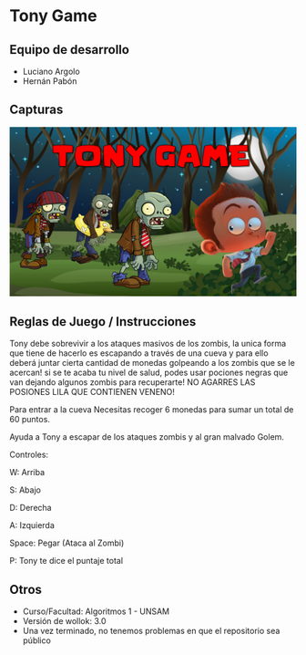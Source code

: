 # Tony Game

## Equipo de desarrollo

- Luciano Argolo
- Hernán Pabón

## Capturas

![](Tony.png)

## Reglas de Juego / Instrucciones

Tony debe sobrevivir a los ataques masivos de los zombis, la unica forma que tiene de hacerlo es escapando a través de una cueva y para ello deberá juntar cierta cantidad de monedas golpeando a los zombis que se le acercan! si se te acaba tu nivel de salud, podes usar pociones negras que van dejando algunos zombis para recuperarte! NO AGARRES LAS POSIONES LILA QUE CONTIENEN VENENO!

Para entrar a la cueva Necesitas recoger 6 monedas para sumar un total de 60 puntos.

Ayuda a Tony a escapar de los ataques zombis y al gran malvado Golem.


Controles:

W: Arriba

S: Abajo

D: Derecha

A: Izquierda

Space: Pegar (Ataca al Zombi)

P: Tony te dice el puntaje total




## Otros

- Curso/Facultad: Algoritmos 1 - UNSAM
- Versión de wollok: 3.0
- Una vez terminado, no tenemos problemas en que el repositorio sea público
